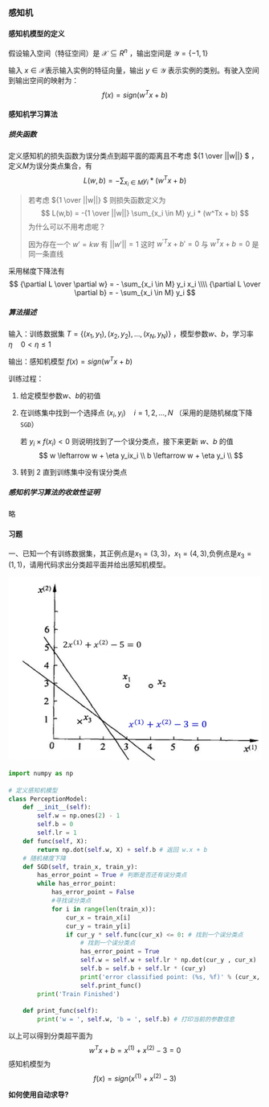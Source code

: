 ### 感知机



#### 感知机模型的定义

假设输入空间（特征空间）是 $\mathcal{X} \subseteq R^n$ ，输出空间是 $\mathcal{Y} = \{-1, 1\}$

输入 $x \in \mathcal{X}$表示输入实例的特征向量，输出 $y \in \mathcal{Y}$ 表示实例的类别。有驶入空间到输出空间的映射为：
$$
f(x) = sign(w^Tx + b)
$$


#### 感知机学习算法

##### 损失函数

定义感知机的损失函数为误分类点到超平面的距离且不考虑 ${1 \over ||w||} $ ，定义$M$为误分类点集合，有
$$
L(w,b) =- \sum_{x_i \in M} y_i * (w^Tx + b)
$$

> 若考虑 ${1 \over ||w||} $ 则损失函数定义为
> $$
> L(w,b) = -{1 \over ||w||}  \sum_{x_i \in M} y_i * (w^Tx + b)
> $$
> 为什么可以不用考虑呢？
>
> 因为存在一个 $w' = kw$ 有 $||w'|| = 1$ 这时 $w^{'T}x+b' = 0$ 与 $w^Tx+b = 0$ 是同一条直线

采用梯度下降法有
$$
{\partial L \over \partial w} = - \sum_{x_i \in M} y_i x_i \\\\
{\partial L \over \partial b} = - \sum_{x_i \in M} y_i
$$


##### 算法描述

输入：训练数据集 $T=\{(x_1, y_1), (x_2, y_2), ..., (x_N, y_N)\}$ ，模型参数$w$、$b$，学习率 $\eta  \quad 0 < \eta \leq 1$

输出：感知机模型 $f(x) = sign(w^Tx + b)$

训练过程：

1. 给定模型参数$w$、$b$的初值

2. 在训练集中找到一个选择点 $(x_i, y_i) \quad i = 1, 2, ..., N$ （采用的是随机梯度下降`SGD`）

   若 $y_i \times f(x_i) < 0$ 则说明找到了一个误分类点，接下来更新 $w$、$b$ 的值
   $$
   w \leftarrow w + \eta y_ix_i \\
   b \leftarrow w + \eta y_i \\
   $$

3. 转到 2 直到训练集中没有误分类点



##### 感知机学习算法的收敛性证明

略



#### 习题

一、已知一个有训练数据集，其正例点是$x_1=(3,3)，x_1=(4,3)$,负例点是$x_3=(1,1)$，请用代码求出分类超平面并给出感知机模型。

<img src="Image/image-20211001091712713.png" alt="image-20211001091712713" style="zoom:50%;" />

```python
import numpy as np

# 定义感知机模型
class PerceptionModel:
    def __init__(self): 
        self.w = np.ones(2) - 1
        self.b = 0
        self.lr = 1
    def func(self, X):
        return np.dot(self.w, X) + self.b # 返回 w.x + b 
    # 随机梯度下降
    def SGD(self, train_x, train_y):
        has_error_point = True # 判断是否还有误分类点
        while has_error_point:
            has_error_point = False
            #寻找误分类点
            for i in range(len(train_x)):
                cur_x = train_x[i]
                cur_y = train_y[i]
                if cur_y * self.func(cur_x) <= 0: # 找到一个误分类点
                    # 找到一个误分类点
                    has_error_point = True
                    self.w = self.w + self.lr * np.dot(cur_y , cur_x)
                    self.b = self.b + self.lr * (cur_y)
                    print('error classified point: (%s, %f)' % (cur_x, cur_y))
                    self.print_func()
        print('Train Finished')
        
    def print_func(self):
        print('w = ', self.w, 'b = ', self.b) # 打印当前的参数信息
```

以上可以得到分类超平面为
$$
w^Tx + b = x^{(1)} + x^{(2)} - 3 = 0
$$
感知机模型为
$$
f(x) = sign(x^{(1)} + x^{(2)} - 3)
$$




**如何使用自动求导?**


